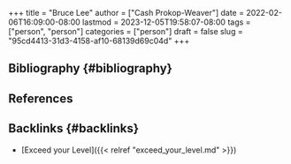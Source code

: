 +++
title = "Bruce Lee"
author = ["Cash Prokop-Weaver"]
date = 2022-02-06T16:09:00-08:00
lastmod = 2023-12-05T19:58:07-08:00
tags = ["person", "person"]
categories = ["person"]
draft = false
slug = "95cd4413-31d3-4158-af10-68139d69c04d"
+++

## Bibliography {#bibliography}

## References

<style>.csl-entry{text-indent: -1.5em; margin-left: 1.5em;}</style><div class="csl-bib-body">
</div>


## Backlinks {#backlinks}

-   [Exceed your Level]({{< relref "exceed_your_level.md" >}})

